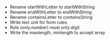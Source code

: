 - Rename startWithLetter to startWithString
- Rename endWithLetter to endWithString
- Rename containsLetter to containsString
- Write text unit for form rules 
- Rule (only:number) must only:digit 
- Write the maxlength, minlength to accept array